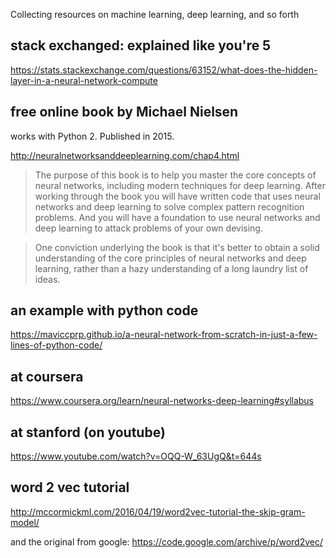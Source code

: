 Collecting resources on machine learning, deep learning, and so forth


## stack exchanged: explained like you're 5

https://stats.stackexchange.com/questions/63152/what-does-the-hidden-layer-in-a-neural-network-compute

## free online book by Michael Nielsen

works with Python 2. Published in 2015.

http://neuralnetworksanddeeplearning.com/chap4.html

> The purpose of this book is to help you master the core concepts of neural networks, including modern techniques for deep learning. After working through the book you will have written code that uses neural networks and deep learning to solve complex pattern recognition problems. And you will have a foundation to use neural networks and deep learning to attack problems of your own devising.

> One conviction underlying the book is that it's better to obtain a solid understanding of the core principles of neural networks and deep learning, rather than a hazy understanding of a long laundry list of ideas.

## an example with python code

https://maviccprp.github.io/a-neural-network-from-scratch-in-just-a-few-lines-of-python-code/

## at coursera

https://www.coursera.org/learn/neural-networks-deep-learning#syllabus

## at stanford (on youtube)

https://www.youtube.com/watch?v=OQQ-W_63UgQ&t=644s

## word 2 vec tutorial

http://mccormickml.com/2016/04/19/word2vec-tutorial-the-skip-gram-model/

and the original from google: https://code.google.com/archive/p/word2vec/
